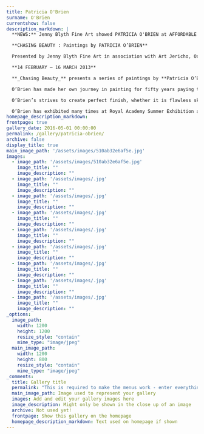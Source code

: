 ```yaml
---
title: Patricia O'Brien
surname: O'Brien
currentshow: false
description_markdown: |
  **NEWS:** Jenny Blyth Fine Art showed PATRICIA O'BRIEN at AFFORDABLE ART FAIR - Battersea 2013.

  **CHASING BEAUTY : Paintings by PATRICIA O’BRIEN**

  Presented by Jenny Blyth Fine Art in association with Art Jericho, Oxford.

  **14 FEBRUARY – 16 MARCH 2013**

  **_Chasing Beauty_** presents a series of paintings by **Patricia O’Brien** over fifteen years. This is a rare chance to see art that simply celebrates beauty. Patricia O’Brien’s paintings present ‘woman as muse’, celebrating their beauty in a similar way to the pre-Raphaelites whose art was also at odds with art of their time, choosing instead a pursuit of the aesthetic – art for beauty’s sake - which they articulated through their chosen muses, symbolism and a recall for painting pre–Raphael, particularly to the late Middle Ages and Renaissance.

  O’Brien has made her own journey in painting for fifty years paying tribute to the art that she admires along the way. Her nudes have a classical sensibility as do the pre-Raphaelites. _Reclining Nude_ is reminiscent of Titian’s _Venus of Urbino_. Her love of oriental painting is clear in recent paintings such as _Golden Evening_ and _Morning_. In some paintings, her models are dressed simply in the fashion of the day, however her subjects have a stillness and dreaminess, at times an ethereal beauty about them, and are often surrounded by nature or gazing out at nature.

  O’Brien’s strives to create perfect finish, whether it is flawless skin or gossamer fabrics. Her domestic settings are adorned with intricately patterned rugs and wall-papers, redolent of the rich tapestries of Renaissance art. She plays with perspective so that carpets and tiles are upright at odds with the realism of her nudes. Her palette is rich and soft, with folds of fabric that enhance her figures.

  O’Brien has exhibited many times at Royal Academy Summer Exhibition and her work is represented in the Bridgman Art Library. _The Fruit Eaters_ was the chosen image used to promote the Academy’s 22<sup>nd</sup> Anniversary year. For twenty five years, collectors in Europe, the United States, Canada, the Netherlands, Ireland, New Zealand and Australia have sought her work.
homepage_description_markdown: 
frontpage: true
gallery_date: 2016-05-01 00:00:00
permalink: /gallery/patricia-obrien/
archive: false
display_title: true
main_image_path: '/assets/images/510ab32e6af5e.jpg'
images:
  - image_path: '/assets/images/510ab32e6af5e.jpg'
    image_title: ""
    image_description: ""
  - image_path: '/assets/images/.jpg'
    image_title: ""
    image_description: ""
  - image_path: '/assets/images/.jpg'
    image_title: ""
    image_description: ""
  - image_path: '/assets/images/.jpg'
    image_title: ""
    image_description: ""
  - image_path: '/assets/images/.jpg'
    image_title: ""
    image_description: ""
  - image_path: '/assets/images/.jpg'
    image_title: ""
    image_description: ""
  - image_path: '/assets/images/.jpg'
    image_title: ""
    image_description: ""
  - image_path: '/assets/images/.jpg'
    image_title: ""
    image_description: ""
  - image_path: '/assets/images/.jpg'
    image_title: ""
    image_description: ""
_options:
  image_path:
    width: 1200
    height: 1200
    resize_style: "contain"
    mime_type: "image/jpeg"
  main_image_path:
    width: 1200
    height: 800
    resize_style: "contain"
    mime_type: "image/jpeg"
_comments:
  title: Gallery title
  permalink: "This is required to make the menus work - enter everything in lower case, no digits, no spaces in this format /gallery/my-new-gallery/"
  main_image_path: Image used to represent your gallery
  images: Add and edit your gallery images here
  image_description: Might only be shown in the close up of an image
  archive: Not used yet!
  frontpage: Show this gallery on the homepage
  homepage_description_markdown: Text used on homepage if shown
---
```

